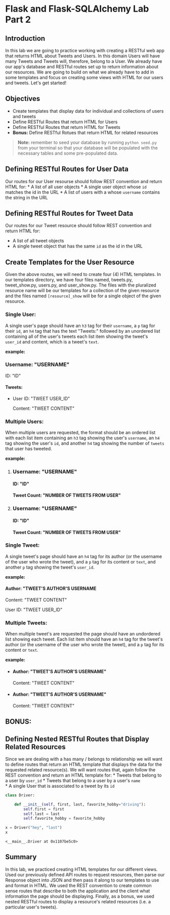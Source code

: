 
# Flask and Flask-SQLAlchemy Lab Part 2

## Introduction
In this lab we are going to practice working with creating a RESTful web app that returns HTML about Tweets and Users. In this domain Users will have many Tweets and Tweets will, therefore, belong to a User. We already have our app's database and RESTful routes set up to return information about our resources. We are going to build on what we already have to add in some templates and focus on creating some views with HTML for our users and tweets. Let's get started!

## Objectives
* Create templates that display data for individual and collections of users and tweets
* Define RESTful Routes that return HTML for Users
* Define RESTful Routes that return HTML for Tweets
* **Bonus:** Define RESTful Rotues that return HTML for related resources

> **Note:** remember to seed your database by running `python seed.py` from your terminal so that your database will be populated with the necessary tables and some pre-populated data.

## Defining RESTful Routes for User Data

 Our routes for our User resourse should follow REST convention and return HTML for:
    * A list of all user objects
    * A single user object whose `id` matches the id in the URL
    * A list of users with a whose `username` contains the string in the URL

## Defining RESTful Routes for Tweet Data

Our routes for our Tweet resource should follow REST convention and return HTML for:
* A list of all tweet objects
* A single tweet object that has the same `id` as the id in the URL

## Create Templates for the User Resource

Given the above routes, we will need to create four (4) HTML templates. In our templates directory, we have four files named, tweets.py, tweet_show.py, users.py, and user_show.py. The files with the pluralized resource name will be our templates for a collection of the given resource and the files named `[resource]_show` will be for a single object of the given resource. 

### Single User:
A single user's page should have an `h3` tag for their `username`, a `p` tag for their `id`, an `h4` tag that has the text "Tweets:" followed by an unordered list containing all of the user's tweets each list item showing the tweet's `user_id` and content, which is a tweet's `text`.

**example:**

<h3>Username: "USERNAME"</h3>
<p>ID: "ID"</p>
<h4>Tweets:</h4>
<ul>
    <li>
        <p>User ID: "TWEET USER_ID"</p> 
        <p>Content: "TWEET CONTENT"</p>
    </li>
</ul>

### Multiple Users:
When multiple users are requested, the format should be an ordered list with each list item containing an `h3` tag showing the user's `username`, an `h4` tag showing the user's `id`, and another `h4` tag showing the number of `tweets` that user has tweeted.

**example:**

<ol>
    <li>
        <h3>Username: "USERNAME"</h3>
        <h4>ID: "ID"</h4>
        <h4>Tweet Count: "NUMBER OF TWEETS FROM USER"</h4>
    </li>
    <li>
        <h3>Username: "USERNAME"</h3>
        <h4>ID: "ID"</h4>
        <h4>Tweet Count: "NUMBER OF TWEETS FROM USER"</h4>
    </li>
</ol>


### Single Tweet:
A single tweet's page should have an `h4` tag for its author (or the username of the user who wrote the tweet), and a `p` tag for its content or `text`, and another `p` tag showing the tweet's `user_id`.

**example:**

<h4>Author: "TWEET'S AUTHOR'S USERNAME</h4>
<p>Content: "TWEET CONTENT"</p>
<p>User ID: "TWEET USER_ID"</p>

### Multiple Tweets:
When multiple tweet's are requested the page should have an undordered list showing each tweet. Each list item should have an `h4` tag for the tweet's author (or the username of the user who wrote the tweet), and a `p` tag for its content or `text`.

**example:**

<ul>
    <li>
        <h4>Author: "TWEET'S AUTHOR'S USERNAME"</h4> 
        <p>Content: "TWEET CONTENT"</p>
    </li>
    <li>
        <h4>Author: "TWEET'S AUTHOR'S USERNAME"</h4> 
        <p>Content: "TWEET CONTENT"</p>
    </li>
</ul>

## BONUS:

## Defining Nested RESTful Routes that Display Related Resources

Since we are dealing with a has many / belongs to relationship we will want to define routes that return an HTML template that displays the data for the requested related resource(s). We will want routes that, again follow the REST convention and return an HTML template for:
    * Tweets that belong to a user by `user_id`
    * Tweets that belong to a user by a user's `name`   
    * A single User that is associated to a tweet by its `id` 


```python
class Driver:

    def __init__(self, first, last, favorite_hobby="driving"):
        self.first = first
        self.last = last
        self.favorite_hobby = favorite_hobby

```


```python
x = Driver("hey", "last")
x
```




    <__main__.Driver at 0x1107be5c0>



## Summary

In this lab, we practiced creating HTML templates for our different views. Used our previously defined API routes to request resources, then parse our Response object into JSON and then pass it along to our templates to use and format in HTML. We used the REST convention to create common sense routes that describe to both the application and the client what information the page should be displaying. Finally, as a bonus, we used nested RESTful routes to display a resource's related resources (i.e. a particular user's tweets).
